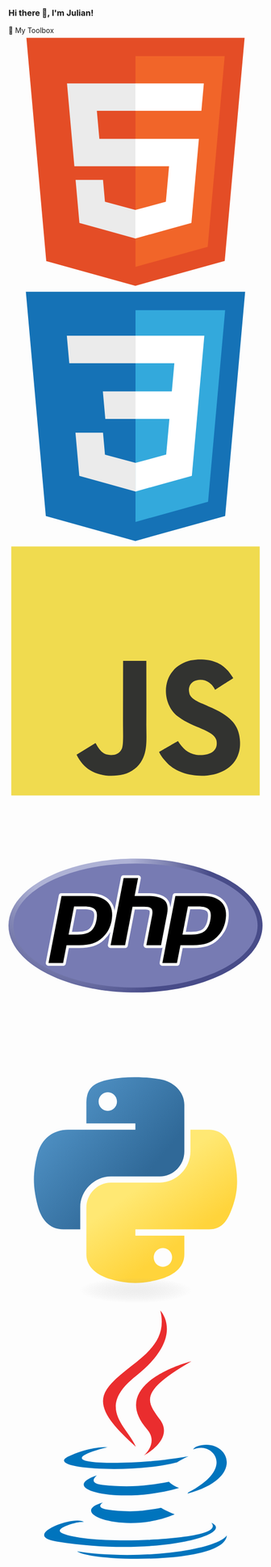 ### Hi there 👋, I'm Julian!


🧰 My Toolbox
<svg xmlns="http://www.w3.org/2000/svg" viewBox="0 0 128 128"><path fill="#E44D26" d="M19.037 113.876L9.032 1.661h109.936l-10.016 112.198-45.019 12.48z"/><path fill="#F16529" d="M64 116.8l36.378-10.086 8.559-95.878H64z"/><path fill="#EBEBEB" d="M64 52.455H45.788L44.53 38.361H64V24.599H29.489l.33 3.692 3.382 37.927H64zm0 35.743l-.061.017-15.327-4.14-.979-10.975H33.816l1.928 21.609 28.193 7.826.063-.017z"/><path fill="#fff" d="M63.952 52.455v13.763h16.947l-1.597 17.849-15.35 4.143v14.319l28.215-7.82.207-2.325 3.234-36.233.335-3.696h-3.708zm0-27.856v13.762h33.244l.276-3.092.628-6.978.329-3.692z"/></svg>
<svg xmlns="http://www.w3.org/2000/svg" viewBox="0 0 128 128"><path fill="#1572B6" d="M18.814 114.123L8.76 1.352h110.48l-10.064 112.754-45.243 12.543-45.119-12.526z"/><path fill="#33A9DC" d="M64.001 117.062l36.559-10.136 8.601-96.354h-45.16v106.49z"/><path fill="#fff" d="M64.001 51.429h18.302l1.264-14.163H64.001V23.435h34.682l-.332 3.711-3.4 38.114h-30.95V51.429z"/><path fill="#EBEBEB" d="M64.083 87.349l-.061.018-15.403-4.159-.985-11.031H33.752l1.937 21.717 28.331 7.863.063-.018v-14.39z"/><path fill="#fff" d="M81.127 64.675l-1.666 18.522-15.426 4.164v14.39l28.354-7.858.208-2.337 2.406-26.881H81.127z"/><path fill="#EBEBEB" d="M64.048 23.435v13.831H30.64l-.277-3.108-.63-7.012-.331-3.711h34.646zm-.047 27.996v13.831H48.792l-.277-3.108-.631-7.012-.33-3.711h16.447z"/></svg>
<svg xmlns="http://www.w3.org/2000/svg" viewBox="0 0 128 128"><path fill="#F0DB4F" d="M1.408 1.408h125.184v125.185H1.408z"/><path fill="#323330" d="M116.347 96.736c-.917-5.711-4.641-10.508-15.672-14.981-3.832-1.761-8.104-3.022-9.377-5.926-.452-1.69-.512-2.642-.226-3.665.821-3.32 4.784-4.355 7.925-3.403 2.023.678 3.938 2.237 5.093 4.724 5.402-3.498 5.391-3.475 9.163-5.879-1.381-2.141-2.118-3.129-3.022-4.045-3.249-3.629-7.676-5.498-14.756-5.355l-3.688.477c-3.534.893-6.902 2.748-8.877 5.235-5.926 6.724-4.236 18.492 2.975 23.335 7.104 5.332 17.54 6.545 18.873 11.531 1.297 6.104-4.486 8.08-10.234 7.378-4.236-.881-6.592-3.034-9.139-6.949-4.688 2.713-4.688 2.713-9.508 5.485 1.143 2.499 2.344 3.63 4.26 5.795 9.068 9.198 31.76 8.746 35.83-5.176.165-.478 1.261-3.666.38-8.581zM69.462 58.943H57.753l-.048 30.272c0 6.438.333 12.34-.714 14.149-1.713 3.558-6.152 3.117-8.175 2.427-2.059-1.012-3.106-2.451-4.319-4.485-.333-.584-.583-1.036-.667-1.071l-9.52 5.83c1.583 3.249 3.915 6.069 6.902 7.901 4.462 2.678 10.459 3.499 16.731 2.059 4.082-1.189 7.604-3.652 9.448-7.401 2.666-4.915 2.094-10.864 2.07-17.444.06-10.735.001-21.468.001-32.237z"/></svg>
<svg xmlns="http://www.w3.org/2000/svg" viewBox="0 0 128 128"><path fill="url(#a)" d="M0 64c0 18.593 28.654 33.667 64 33.667 35.346 0 64-15.074 64-33.667 0-18.593-28.655-33.667-64-33.667C28.654 30.333 0 45.407 0 64Z"/><path fill="#777bb3" d="M64 95.167c33.965 0 61.5-13.955 61.5-31.167 0-17.214-27.535-31.167-61.5-31.167S2.5 46.786 2.5 64c0 17.212 27.535 31.167 61.5 31.167Z"/><path d="M34.772 67.864c2.793 0 4.877-.515 6.196-1.53 1.306-1.006 2.207-2.747 2.68-5.175.44-2.27.272-3.854-.5-4.71-.788-.874-2.493-1.317-5.067-1.317h-4.464l-2.473 12.732zM20.173 83.547a.694.694 0 0 1-.68-.828l6.557-33.738a.695.695 0 0 1 .68-.561h14.134c4.442 0 7.748 1.206 9.827 3.585 2.088 2.39 2.734 5.734 1.917 9.935-.333 1.711-.905 3.3-1.7 4.724a15.818 15.818 0 0 1-3.128 3.92c-1.531 1.432-3.264 2.472-5.147 3.083-1.852.604-4.232.91-7.07.91h-5.724l-1.634 8.408a.695.695 0 0 1-.682.562z"/><path fill="#fff" d="M34.19 55.826h3.891c3.107 0 4.186.682 4.553 1.089.607.674.723 2.097.331 4.112-.439 2.257-1.253 3.858-2.42 4.756-1.194.92-3.138 1.386-5.773 1.386h-2.786l2.205-11.342zm6.674-8.1H26.731a1.39 1.39 0 0 0-1.364 1.123L18.81 82.588a1.39 1.39 0 0 0 1.363 1.653h7.35a1.39 1.39 0 0 0 1.363-1.124l1.525-7.846h5.151c2.912 0 5.364-.318 7.287-.944 1.977-.642 3.796-1.731 5.406-3.237a16.522 16.522 0 0 0 3.259-4.087c.831-1.487 1.429-3.147 1.775-4.931.86-4.423.161-7.964-2.076-10.524-2.216-2.537-5.698-3.823-10.349-3.823zM30.301 68.557h4.471c2.963 0 5.17-.557 6.62-1.675 1.451-1.116 2.428-2.98 2.938-5.591.485-2.508.264-4.277-.665-5.308-.931-1.03-2.791-1.546-5.584-1.546h-5.036l-2.743 14.12m10.563-19.445c4.252 0 7.353 1.117 9.303 3.348 1.95 2.232 2.536 5.347 1.76 9.346-.322 1.648-.863 3.154-1.625 4.518-.764 1.366-1.76 2.614-2.991 3.747-1.468 1.373-3.097 2.352-4.892 2.935-1.794.584-4.08.875-6.857.875h-6.296l-1.743 8.97h-7.35l6.558-33.739h14.133"/><path d="M69.459 74.577a.694.694 0 0 1-.682-.827l2.9-14.928c.277-1.42.209-2.438-.19-2.87-.245-.263-.979-.704-3.15-.704h-5.256l-3.646 18.768a.695.695 0 0 1-.683.56h-7.29a.695.695 0 0 1-.683-.826l6.558-33.739a.695.695 0 0 1 .682-.561h7.29a.695.695 0 0 1 .683.826L64.41 48.42h5.653c4.307 0 7.227.758 8.928 2.321 1.733 1.593 2.275 4.14 1.608 7.573l-3.051 15.702a.695.695 0 0 1-.682.56h-7.407z"/><path fill="#fff" d="M65.31 38.755h-7.291a1.39 1.39 0 0 0-1.364 1.124l-6.557 33.738a1.39 1.39 0 0 0 1.363 1.654h7.291a1.39 1.39 0 0 0 1.364-1.124l3.537-18.205h4.682c2.168 0 2.624.463 2.641.484.132.14.305.795.019 2.264l-2.9 14.927a1.39 1.39 0 0 0 1.364 1.654h7.408a1.39 1.39 0 0 0 1.363-1.124l3.051-15.7c.715-3.686.103-6.45-1.82-8.217-1.836-1.686-4.91-2.505-9.398-2.505h-4.81l1.421-7.315a1.39 1.39 0 0 0-1.364-1.655zm0 1.39-1.743 8.968h6.496c4.087 0 6.907.714 8.457 2.14 1.553 1.426 2.017 3.735 1.398 6.93l-3.052 15.699h-7.407l2.901-14.928c.33-1.698.208-2.856-.365-3.474-.573-.617-1.793-.926-3.658-.926h-5.829l-3.756 19.327H51.46l6.558-33.739h7.292z"/><path d="M92.136 67.864c2.793 0 4.878-.515 6.198-1.53 1.304-1.006 2.206-2.747 2.679-5.175.44-2.27.273-3.854-.5-4.71-.788-.874-2.493-1.317-5.067-1.317h-4.463l-2.475 12.732zM77.54 83.547a.694.694 0 0 1-.682-.828l6.557-33.738a.695.695 0 0 1 .682-.561H98.23c4.442 0 7.748 1.206 9.826 3.585 2.089 2.39 2.734 5.734 1.917 9.935a15.878 15.878 0 0 1-1.699 4.724 15.838 15.838 0 0 1-3.128 3.92c-1.53 1.432-3.265 2.472-5.147 3.083-1.852.604-4.232.91-7.071.91h-5.723l-1.633 8.408a.695.695 0 0 1-.683.562z"/><path fill="#fff" d="M91.555 55.826h3.891c3.107 0 4.186.682 4.552 1.089.61.674.724 2.097.333 4.112-.44 2.257-1.254 3.858-2.421 4.756-1.195.92-3.139 1.386-5.773 1.386h-2.786l2.204-11.342zm6.674-8.1H84.096a1.39 1.39 0 0 0-1.363 1.123l-6.558 33.739a1.39 1.39 0 0 0 1.364 1.653h7.35a1.39 1.39 0 0 0 1.363-1.124l1.525-7.846h5.15c2.911 0 5.364-.318 7.286-.944 1.978-.642 3.797-1.731 5.408-3.238a16.52 16.52 0 0 0 3.258-4.086c.832-1.487 1.428-3.147 1.775-4.931.86-4.423.162-7.964-2.076-10.524-2.216-2.537-5.697-3.823-10.35-3.823zM87.666 68.557h4.47c2.964 0 5.17-.557 6.622-1.675 1.45-1.116 2.428-2.98 2.936-5.591.487-2.508.266-4.277-.665-5.308-.93-1.03-2.791-1.546-5.583-1.546h-5.035Zm10.563-19.445c4.251 0 7.354 1.117 9.303 3.348 1.95 2.232 2.537 5.347 1.759 9.346-.32 1.648-.862 3.154-1.624 4.518-.763 1.366-1.76 2.614-2.992 3.747-1.467 1.373-3.097 2.352-4.892 2.935-1.793.584-4.078.875-6.856.875h-6.295l-1.745 8.97h-7.35l6.558-33.739h14.133"/><defs><radialGradient id="a" cx="0" cy="0" r="1" gradientTransform="matrix(84.04136 0 0 84.04136 38.426 42.169)" gradientUnits="userSpaceOnUse"><stop stop-color="#AEB2D5"/><stop offset=".3" stop-color="#AEB2D5"/><stop offset=".75" stop-color="#484C89"/><stop offset="1" stop-color="#484C89"/></radialGradient></defs></svg>
<svg xmlns="http://www.w3.org/2000/svg" viewBox="0 0 128 128"><linearGradient id="python-original-a" gradientUnits="userSpaceOnUse" x1="70.252" y1="1237.476" x2="170.659" y2="1151.089" gradientTransform="matrix(.563 0 0 -.568 -29.215 707.817)"><stop offset="0" stop-color="#5A9FD4"/><stop offset="1" stop-color="#306998"/></linearGradient><linearGradient id="python-original-b" gradientUnits="userSpaceOnUse" x1="209.474" y1="1098.811" x2="173.62" y2="1149.537" gradientTransform="matrix(.563 0 0 -.568 -29.215 707.817)"><stop offset="0" stop-color="#FFD43B"/><stop offset="1" stop-color="#FFE873"/></linearGradient><path fill="url(#python-original-a)" d="M63.391 1.988c-4.222.02-8.252.379-11.8 1.007-10.45 1.846-12.346 5.71-12.346 12.837v9.411h24.693v3.137H29.977c-7.176 0-13.46 4.313-15.426 12.521-2.268 9.405-2.368 15.275 0 25.096 1.755 7.311 5.947 12.519 13.124 12.519h8.491V67.234c0-8.151 7.051-15.34 15.426-15.34h24.665c6.866 0 12.346-5.654 12.346-12.548V15.833c0-6.693-5.646-11.72-12.346-12.837-4.244-.706-8.645-1.027-12.866-1.008zM50.037 9.557c2.55 0 4.634 2.117 4.634 4.721 0 2.593-2.083 4.69-4.634 4.69-2.56 0-4.633-2.097-4.633-4.69-.001-2.604 2.073-4.721 4.633-4.721z" transform="translate(0 10.26)"/><path fill="url(#python-original-b)" d="M91.682 28.38v10.966c0 8.5-7.208 15.655-15.426 15.655H51.591c-6.756 0-12.346 5.783-12.346 12.549v23.515c0 6.691 5.818 10.628 12.346 12.547 7.816 2.297 15.312 2.713 24.665 0 6.216-1.801 12.346-5.423 12.346-12.547v-9.412H63.938v-3.138h37.012c7.176 0 9.852-5.005 12.348-12.519 2.578-7.735 2.467-15.174 0-25.096-1.774-7.145-5.161-12.521-12.348-12.521h-9.268zM77.809 87.927c2.561 0 4.634 2.097 4.634 4.692 0 2.602-2.074 4.719-4.634 4.719-2.55 0-4.633-2.117-4.633-4.719 0-2.595 2.083-4.692 4.633-4.692z" transform="translate(0 10.26)"/><radialGradient id="python-original-c" cx="1825.678" cy="444.45" r="26.743" gradientTransform="matrix(0 -.24 -1.055 0 532.979 557.576)" gradientUnits="userSpaceOnUse"><stop offset="0" stop-color="#B8B8B8" stop-opacity=".498"/><stop offset="1" stop-color="#7F7F7F" stop-opacity="0"/></radialGradient><path opacity=".444" fill="url(#python-original-c)" d="M97.309 119.597c0 3.543-14.816 6.416-33.091 6.416-18.276 0-33.092-2.873-33.092-6.416 0-3.544 14.815-6.417 33.092-6.417 18.275 0 33.091 2.872 33.091 6.417z"/></svg>
<svg xmlns="http://www.w3.org/2000/svg" viewBox="0 0 128 128"><path fill="#0074BD" d="M47.617 98.12s-4.767 2.774 3.397 3.71c9.892 1.13 14.947.968 25.845-1.092 0 0 2.871 1.795 6.873 3.351-24.439 10.47-55.308-.607-36.115-5.969zm-2.988-13.665s-5.348 3.959 2.823 4.805c10.567 1.091 18.91 1.18 33.354-1.6 0 0 1.993 2.025 5.132 3.131-29.542 8.64-62.446.68-41.309-6.336z"/><path fill="#EA2D2E" d="M69.802 61.271c6.025 6.935-1.58 13.17-1.58 13.17s15.289-7.891 8.269-17.777c-6.559-9.215-11.587-13.792 15.635-29.58 0 .001-42.731 10.67-22.324 34.187z"/><path fill="#0074BD" d="M102.123 108.229s3.529 2.91-3.888 5.159c-14.102 4.272-58.706 5.56-71.094.171-4.451-1.938 3.899-4.625 6.526-5.192 2.739-.593 4.303-.485 4.303-.485-4.953-3.487-32.013 6.85-13.743 9.815 49.821 8.076 90.817-3.637 77.896-9.468zM49.912 70.294s-22.686 5.389-8.033 7.348c6.188.828 18.518.638 30.011-.326 9.39-.789 18.813-2.474 18.813-2.474s-3.308 1.419-5.704 3.053c-23.042 6.061-67.544 3.238-54.731-2.958 10.832-5.239 19.644-4.643 19.644-4.643zm40.697 22.747c23.421-12.167 12.591-23.86 5.032-22.285-1.848.385-2.677.72-2.677.72s.688-1.079 2-1.543c14.953-5.255 26.451 15.503-4.823 23.725 0-.002.359-.327.468-.617z"/><path fill="#EA2D2E" d="M76.491 1.587S89.459 14.563 64.188 34.51c-20.266 16.006-4.621 25.13-.007 35.559-11.831-10.673-20.509-20.07-14.688-28.815C58.041 28.42 81.722 22.195 76.491 1.587z"/><path fill="#0074BD" d="M52.214 126.021c22.476 1.437 57-.8 57.817-11.436 0 0-1.571 4.032-18.577 7.231-19.186 3.612-42.854 3.191-56.887.874 0 .001 2.875 2.381 17.647 3.331z"/></svg>


<!--
**shepherd333/shepherd333** is a ✨ _special_ ✨ repository because its `README.md` (this file) appears on your GitHub profile.

Here are some ideas to get you started:

- 🔭 I’m currently working on ...
- 🌱 I’m currently learning ...
- 👯 I’m looking to collaborate on ...
- 🤔 I’m looking for help with ...
- 💬 Ask me about ...
- 📫 How to reach me: ...
- 😄 Pronouns: ...
- ⚡ Fun fact: ...
-->
